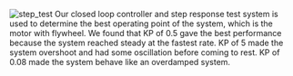 ![step_test](https://github.com/seamuswr/ME405-Lab3/assets/156374208/6cc4787c-fa7d-4438-b1c9-07b26d40a7eb)
Our closed loop controller and step response test system is used to determine the best operating point of the system, which is the motor with flywheel. We found that KP of 0.5 gave the best performance because the system reached steady at the fastest rate. KP of 5 made the system overshoot and had some oscillation before coming to rest. KP of 0.08 made the system behave like an overdamped system.
